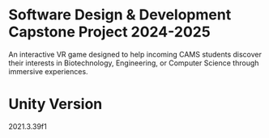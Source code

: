 # Software Design & Development Capstone Project 2024-2025
An interactive VR game designed to help incoming CAMS students discover their interests in Biotechnology, Engineering, or Computer Science through immersive experiences.

# Unity Version
2021.3.39f1

